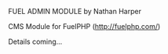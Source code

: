 FUEL ADMIN MODULE
by Nathan Harper

CMS Module for FuelPHP (http://fuelphp.com/)

Details coming...
